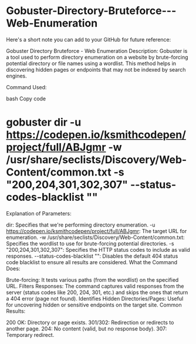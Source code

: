 # Gobuster-Directory-Bruteforce---Web-Enumeration

Here's a short note you can add to your GitHub for future reference:

Gobuster Directory Bruteforce - Web Enumeration
Description: Gobuster is a tool used to perform directory enumeration on a website by brute-forcing potential directory or file names using a wordlist. This method helps in discovering hidden pages or endpoints that may not be indexed by search engines.

Command Used:

bash
Copy code
# gobuster dir -u https://codepen.io/ksmithcodepen/project/full/ABJgmr -w /usr/share/seclists/Discovery/Web-Content/common.txt -s "200,204,301,302,307" --status-codes-blacklist ""
Explanation of Parameters:

dir: Specifies that we're performing directory enumeration.
-u https://codepen.io/ksmithcodepen/project/full/ABJgmr: The target URL for enumeration.
-w /usr/share/seclists/Discovery/Web-Content/common.txt: Specifies the wordlist to use for brute-forcing potential directories.
-s "200,204,301,302,307": Specifies the HTTP status codes to include as valid responses.
--status-codes-blacklist "": Disables the default 404 status code blacklist to ensure all results are considered.
What the Command Does:

Brute-forcing: It tests various paths (from the wordlist) on the specified URL.
Filters Responses: The command captures valid responses from the server (status codes like 200, 204, 301, etc.) and skips the ones that return a 404 error (page not found).
Identifies Hidden Directories/Pages: Useful for uncovering hidden or sensitive endpoints on the target site.
Common Results:

200 OK: Directory or page exists.
301/302: Redirection or redirects to another page.
204: No content (valid, but no response body).
307: Temporary redirect.
